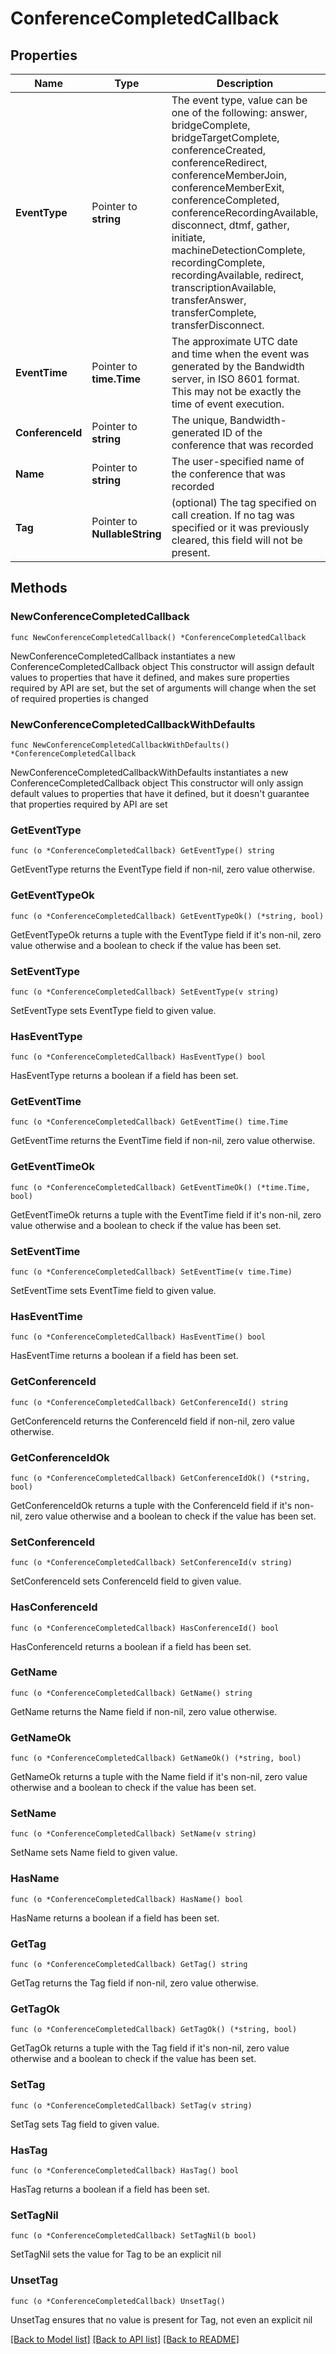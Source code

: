 # ConferenceCompletedCallback

## Properties

Name | Type | Description | Notes
------------ | ------------- | ------------- | -------------
**EventType** | Pointer to **string** | The event type, value can be one of the following: answer, bridgeComplete, bridgeTargetComplete, conferenceCreated, conferenceRedirect, conferenceMemberJoin, conferenceMemberExit, conferenceCompleted, conferenceRecordingAvailable, disconnect, dtmf, gather, initiate, machineDetectionComplete, recordingComplete, recordingAvailable, redirect, transcriptionAvailable, transferAnswer, transferComplete, transferDisconnect. | [optional] 
**EventTime** | Pointer to **time.Time** | The approximate UTC date and time when the event was generated by the Bandwidth server, in ISO 8601 format. This may not be exactly the time of event execution. | [optional] 
**ConferenceId** | Pointer to **string** | The unique, Bandwidth-generated ID of the conference that was recorded | [optional] 
**Name** | Pointer to **string** | The user-specified name of the conference that was recorded | [optional] 
**Tag** | Pointer to **NullableString** | (optional) The tag specified on call creation. If no tag was specified or it was previously cleared, this field will not be present. | [optional] 

## Methods

### NewConferenceCompletedCallback

`func NewConferenceCompletedCallback() *ConferenceCompletedCallback`

NewConferenceCompletedCallback instantiates a new ConferenceCompletedCallback object
This constructor will assign default values to properties that have it defined,
and makes sure properties required by API are set, but the set of arguments
will change when the set of required properties is changed

### NewConferenceCompletedCallbackWithDefaults

`func NewConferenceCompletedCallbackWithDefaults() *ConferenceCompletedCallback`

NewConferenceCompletedCallbackWithDefaults instantiates a new ConferenceCompletedCallback object
This constructor will only assign default values to properties that have it defined,
but it doesn't guarantee that properties required by API are set

### GetEventType

`func (o *ConferenceCompletedCallback) GetEventType() string`

GetEventType returns the EventType field if non-nil, zero value otherwise.

### GetEventTypeOk

`func (o *ConferenceCompletedCallback) GetEventTypeOk() (*string, bool)`

GetEventTypeOk returns a tuple with the EventType field if it's non-nil, zero value otherwise
and a boolean to check if the value has been set.

### SetEventType

`func (o *ConferenceCompletedCallback) SetEventType(v string)`

SetEventType sets EventType field to given value.

### HasEventType

`func (o *ConferenceCompletedCallback) HasEventType() bool`

HasEventType returns a boolean if a field has been set.

### GetEventTime

`func (o *ConferenceCompletedCallback) GetEventTime() time.Time`

GetEventTime returns the EventTime field if non-nil, zero value otherwise.

### GetEventTimeOk

`func (o *ConferenceCompletedCallback) GetEventTimeOk() (*time.Time, bool)`

GetEventTimeOk returns a tuple with the EventTime field if it's non-nil, zero value otherwise
and a boolean to check if the value has been set.

### SetEventTime

`func (o *ConferenceCompletedCallback) SetEventTime(v time.Time)`

SetEventTime sets EventTime field to given value.

### HasEventTime

`func (o *ConferenceCompletedCallback) HasEventTime() bool`

HasEventTime returns a boolean if a field has been set.

### GetConferenceId

`func (o *ConferenceCompletedCallback) GetConferenceId() string`

GetConferenceId returns the ConferenceId field if non-nil, zero value otherwise.

### GetConferenceIdOk

`func (o *ConferenceCompletedCallback) GetConferenceIdOk() (*string, bool)`

GetConferenceIdOk returns a tuple with the ConferenceId field if it's non-nil, zero value otherwise
and a boolean to check if the value has been set.

### SetConferenceId

`func (o *ConferenceCompletedCallback) SetConferenceId(v string)`

SetConferenceId sets ConferenceId field to given value.

### HasConferenceId

`func (o *ConferenceCompletedCallback) HasConferenceId() bool`

HasConferenceId returns a boolean if a field has been set.

### GetName

`func (o *ConferenceCompletedCallback) GetName() string`

GetName returns the Name field if non-nil, zero value otherwise.

### GetNameOk

`func (o *ConferenceCompletedCallback) GetNameOk() (*string, bool)`

GetNameOk returns a tuple with the Name field if it's non-nil, zero value otherwise
and a boolean to check if the value has been set.

### SetName

`func (o *ConferenceCompletedCallback) SetName(v string)`

SetName sets Name field to given value.

### HasName

`func (o *ConferenceCompletedCallback) HasName() bool`

HasName returns a boolean if a field has been set.

### GetTag

`func (o *ConferenceCompletedCallback) GetTag() string`

GetTag returns the Tag field if non-nil, zero value otherwise.

### GetTagOk

`func (o *ConferenceCompletedCallback) GetTagOk() (*string, bool)`

GetTagOk returns a tuple with the Tag field if it's non-nil, zero value otherwise
and a boolean to check if the value has been set.

### SetTag

`func (o *ConferenceCompletedCallback) SetTag(v string)`

SetTag sets Tag field to given value.

### HasTag

`func (o *ConferenceCompletedCallback) HasTag() bool`

HasTag returns a boolean if a field has been set.

### SetTagNil

`func (o *ConferenceCompletedCallback) SetTagNil(b bool)`

 SetTagNil sets the value for Tag to be an explicit nil

### UnsetTag
`func (o *ConferenceCompletedCallback) UnsetTag()`

UnsetTag ensures that no value is present for Tag, not even an explicit nil

[[Back to Model list]](../README.md#documentation-for-models) [[Back to API list]](../README.md#documentation-for-api-endpoints) [[Back to README]](../README.md)


